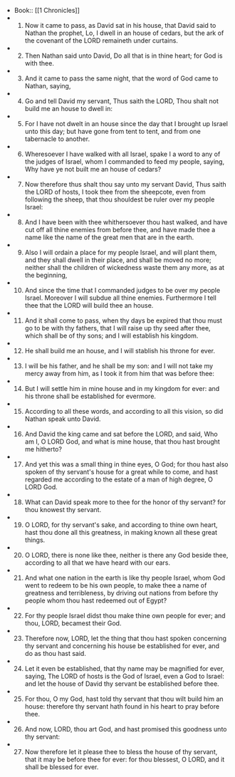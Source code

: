 - Book:: [[1 Chronicles]]
- 1. Now it came to pass, as David sat in his house, that David said to Nathan the prophet, Lo, I dwell in an house of cedars, but the ark of the covenant of the LORD remaineth under curtains.
- 2. Then Nathan said unto David, Do all that is in thine heart; for God is with thee.
- 3. And it came to pass the same night, that the word of God came to Nathan, saying,
- 4. Go and tell David my servant, Thus saith the LORD, Thou shalt not build me an house to dwell in:
- 5. For I have not dwelt in an house since the day that I brought up Israel unto this day; but have gone from tent to tent, and from one tabernacle to another.
- 6. Wheresoever I have walked with all Israel, spake I a word to any of the judges of Israel, whom I commanded to feed my people, saying, Why have ye not built me an house of cedars?
- 7. Now therefore thus shalt thou say unto my servant David, Thus saith the LORD of hosts, I took thee from the sheepcote, even from following the sheep, that thou shouldest be ruler over my people Israel:
- 8. And I have been with thee whithersoever thou hast walked, and have cut off all thine enemies from before thee, and have made thee a name like the name of the great men that are in the earth.
- 9. Also I will ordain a place for my people Israel, and will plant them, and they shall dwell in their place, and shall be moved no more; neither shall the children of wickedness waste them any more, as at the beginning,
- 10. And since the time that I commanded judges to be over my people Israel. Moreover I will subdue all thine enemies. Furthermore I tell thee that the LORD will build thee an house.
- 11. And it shall come to pass, when thy days be expired that thou must go to be with thy fathers, that I will raise up thy seed after thee, which shall be of thy sons; and I will establish his kingdom.
- 12. He shall build me an house, and I will stablish his throne for ever.
- 13. I will be his father, and he shall be my son: and I will not take my mercy away from him, as I took it from him that was before thee:
- 14. But I will settle him in mine house and in my kingdom for ever: and his throne shall be established for evermore.
- 15. According to all these words, and according to all this vision, so did Nathan speak unto David.
- 16. And David the king came and sat before the LORD, and said, Who am I, O LORD God, and what is mine house, that thou hast brought me hitherto?
- 17. And yet this was a small thing in thine eyes, O God; for thou hast also spoken of thy servant's house for a great while to come, and hast regarded me according to the estate of a man of high degree, O LORD God.
- 18. What can David speak more to thee for the honor of thy servant? for thou knowest thy servant.
- 19. O LORD, for thy servant's sake, and according to thine own heart, hast thou done all this greatness, in making known all these great things.
- 20. O LORD, there is none like thee, neither is there any God beside thee, according to all that we have heard with our ears.
- 21. And what one nation in the earth is like thy people Israel, whom God went to redeem to be his own people, to make thee a name of greatness and terribleness, by driving out nations from before thy people whom thou hast redeemed out of Egypt?
- 22. For thy people Israel didst thou make thine own people for ever; and thou, LORD, becamest their God.
- 23. Therefore now, LORD, let the thing that thou hast spoken concerning thy servant and concerning his house be established for ever, and do as thou hast said.
- 24. Let it even be established, that thy name may be magnified for ever, saying, The LORD of hosts is the God of Israel, even a God to Israel: and let the house of David thy servant be established before thee.
- 25. For thou, O my God, hast told thy servant that thou wilt build him an house: therefore thy servant hath found in his heart to pray before thee.
- 26. And now, LORD, thou art God, and hast promised this goodness unto thy servant:
- 27. Now therefore let it please thee to bless the house of thy servant, that it may be before thee for ever: for thou blessest, O LORD, and it shall be blessed for ever.
